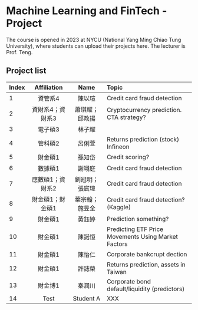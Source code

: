 # Machine Learning and FinTech - Project
The course is opened in 2023 at NYCU (National Yang Ming Chiao Tung University), where students can upload their projects here. The lecturer is Prof. Teng.

## Project list
| Index | Affiliation | Name | Topic |
| :--- | :---: | :---: | :--- |
| 1 | 資管系4 | 陳以瑄 | Credit card fraud detection |
| 2 | 資財系4；資財系3 | 蕭琪耀；邱政揚 | Cryptocurrency prediction. CTA strategy?  |
| 3 | 電子碩3 | 林子耀 |  |
| 4 | 管科碩2 | 呂俐萱 | Returns prediction (stock) Infineon |
| 5 | 財金碩1 | 孫知岱 | Credit scoring? |
| 6 | 數據碩1 | 謝翊庭 | Credit card fraud detection |
| 7 | 應數碩1；資財系2 | 劉冠明；張宸瑋 | Credit card fraud detection |
| 8 | 財金碩1；財金碩1 | 葉宗翰；施昱全 | Credit card fraud detection? (Kaggle) |
| 9 | 財金碩1 | 黃鈺婷 | Prediction something? |
| 10 | 財金碩1 | 陳諾恒 | Predicting ETF Price Movements Using Market Factors |
| 11 | 財金碩1 | 陳怡仁 | Corporate bankcrupt dection |
| 12 | 財金碩1 | 許誌榮 | Returns prediction, assets in Taiwan |
| 13 | 財金博1 | 秦潤川 | Corporate bond default/liquidity (predictors) |
| 14 | Test | Student A | XXX |
